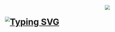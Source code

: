 <img align="right" src="![visitor badge](https://visitor-badge.laobi.icu/badge?page_id=jwenjian.visitor-badge)"/>

<h1 align="center">
  <a href="https://git.io/typing-svg"><img src="https://readme-typing-svg.demolab.com?font=Fira+Code&size=25&pause=1000&random=false&width=435&lines=Hi+There+I'm+Theo+Nasser" alt="Typing SVG" /></a>
</h1>
